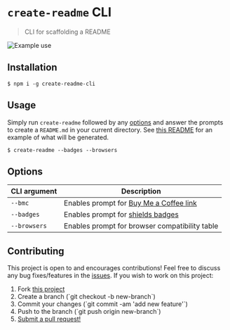# `create-readme` CLI

> CLI for scaffolding a README

![Example use](https://user-images.githubusercontent.com/38357771/63540556-1de0ee00-c4d1-11e9-813f-15ce7dc1f298.gif)

## Installation

```shell
$ npm i -g create-readme-cli
```

## Usage

Simply run `create-readme` followed by any [options](#options) and answer the prompts to create a `README.md` in your current directory. See [this README](https://github.com/shwilliam/README/blob/master/example/README.md) for an example of what will be generated.

```shell
$ create-readme --badges --browsers
```

## Options

| CLI argument | Description                                                             |
| ------------ | ----------------------------------------------------------------------- |
| `--bmc`      | Enables prompt for [Buy Me a Coffee link](https://www.buymeacoffee.com) |
| `--badges`   | Enables prompt for [shields badges](https://shields.io)                 |
| `--browsers` | Enables prompt for browser compatibility table                          |

## Contributing

This project is open to and encourages contributions! Feel free to discuss any bug fixes/features in the [issues](https://github.com/shwilliam/readme/issues). If you wish to work on this project:

1. Fork [this project](https://github.com/shwilliam/readme)
2. Create a branch (\`git checkout -b new-branch\`)
3. Commit your changes (\`git commit -am 'add new feature'\`)
4. Push to the branch (\`git push origin new-branch\`)
5. [Submit a pull request!](https://github.com/shwilliam/readme/pull/new/master)
